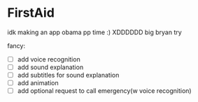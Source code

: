 # FirstAid
idk
making an app
obama pp time :)
XDDDDDD
big bryan
try

fancy:
- [ ] add voice recognition
- [ ] add sound explanation
- [ ] add subtitles for sound explanation
- [ ] add animation
- [ ] add optional request to call emergency(w voice recognition)
